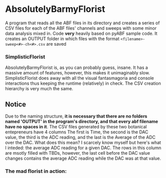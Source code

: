 # AbsolutelyBarmyFlorist
A program that reads all the ABF files in its directory and creates a series of CSV files for each of the ABF files' channels and sweeps with some minor data analysis mixed in. Code **very** heavily based on pyABF sample code. It creates an OUTPUT folder in which files with the format  `<filename>-sweep<#>-ch<#>.csv` are saved
<br>
### SimplisticFlorist
AbsolutelyBarmyFlorist is, as you can probably guess, insane.  It has a massive amount of features, however, this makes it unimaginably slow.  SimplisticFlorist does away with all the visual fantasmagoria and console interactions thus keeping the runtime (relatively) in check.  The CSV creation hierarchy is very much the same.

## Notice
Due to the naming structure, __it is necessary that there are no folders named 'OUTPUT' in the program's directory, and that every abf filename have no spaces in it__.  The CSV files generated by these two botanical entepreneurs have 4 columns The first is Time, the second is the DAC value, the third is the ADC reading, and the last is the Average of the ADC over the DAC.  What does this mean?  I scarcely know myself but here's what I inteded: the average ADC reading for a given DAC.  The rows in this column are msotly filled with TBDs, however, the last cell before the DAC value changes contains the average ADC reading while the DAC was at that value.

### The mad florist in action:
